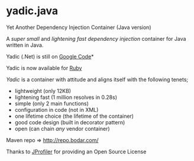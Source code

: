 yadic.java
==========

Yet Another Dependency Injection Container (Java version)

A _super small_ and _lightening fast_ *dependency injection* container for Java written in Java.

Yadic (.Net) is still on [Google Code](http://code.google.com/p/yadic/)*

Yadic is now available for [Ruby](http://github.com/benbc/yadic.rb)

*Yadic* is a container with attitude and aligns itself with the following tenets;

  * lightweight (only 12KB)
  * lightening fast (1 million resolves in 0.28s)
  * simple (only 2 main functions)
  * configuration in code (not in XML)
  * one lifetime choice (the lifetime of the container)
  * good code design (built in decorator pattern)
  * open (can chain _any_ vendor container)

Maven repo  => http://repo.bodar.com/


Thanks to [JProfiler](http://www.ej-technologies.com/products/jprofiler/overview.html) for providing an Open Source License
